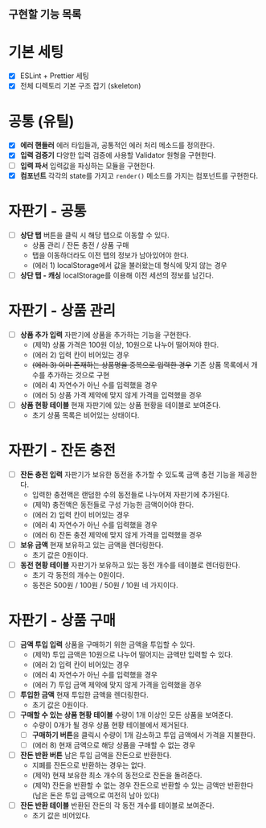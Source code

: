 ## 구현할 기능 목록

# 기본 세팅

- [x] ESLint + Prettier 세팅
- [x] 전체 디렉토리 기본 구조 잡기 (skeleton)

# 공통 (유틸)

- [x] **에러 핸들러** 에러 타입들과, 공통적인 에러 처리 메소드를 정의한다.
- [x] **입력 검증기** 다양한 입력 검증에 사용할 Validator 원형을 구현한다.
- [ ] **입력 파서** 입력값을 파싱하는 모듈을 구현한다.
- [x] **컴포넌트** 각각의 state를 가지고 `render()` 메소드를 가지는 컴포넌트를 구현한다.

# 자판기 - 공통

- [ ] **상단 탭** 버튼을 클릭 시 해당 탭으로 이동할 수 있다.
  - 상품 관리 / 잔돈 충전 / 상품 구매
  - 탭을 이동하더라도 이전 탭의 정보가 남아있어야 한다.
  - (에러 1) localStorage에서 값을 불러왔는데 형식에 맞지 않는 경우
- [ ] **상단 탭 - 캐싱** localStorage를 이용해 이전 세션의 정보를 남긴다.

# 자판기 - 상품 관리

- [ ] **상품 추가 입력** 자판기에 상품을 추가하는 기능을 구현한다.
  - (제약) 상품 가격은 100원 이상, 10원으로 나누어 떨어져야 한다.
  - (에러 2) 입력 칸이 비어있는 경우
  - ~~(에러 3) 이미 존재하는 상품명을 중복으로 입력한 경우~~ 기존 상품 목록에서 개수를 추가하는 것으로 구현
  - (에러 4) 자연수가 아닌 수를 입력했을 경우
  - (에러 5) 상품 가격 제약에 맞지 않게 가격을 입력했을 경우
- [ ] **상품 현황 테이블** 현재 자판기에 있는 상품 현황을 테이블로 보여준다.
  - 초기 상품 목록은 비어있는 상태이다.

# 자판기 - 잔돈 충전

- [ ] **잔돈 충전 입력** 자판기가 보유한 동전을 추가할 수 있도록 금액 충전 기능을 제공한다.
  - 입력한 충전액은 랜덤한 수의 동전들로 나누어져 자판기에 추가된다.
  - (제약) 충전액은 동전들로 구성 가능한 금액이어야 한다.
  - (에러 2) 입력 칸이 비어있는 경우
  - (에러 4) 자연수가 아닌 수를 입력했을 경우
  - (에러 6) 잔돈 충전 제약에 맞지 않게 가격을 입력했을 경우
- [ ] **보유 금액** 현재 보유하고 있는 금액을 렌더링한다.
  - 초기 값은 0원이다.
- [ ] **동전 현황 테이블** 자판기가 보유하고 있는 동전 개수를 테이블로 렌더링한다.
  - 초기 각 동전의 개수는 0원이다.
  - 동전은 500원 / 100원 / 50원 / 10원 네 가지이다.

# 자판기 - 상품 구매

- [ ] **금액 투입 입력** 상품을 구매하기 위한 금액을 투입할 수 있다.
  - (제약) 투입 금액은 10원으로 나누어 떨어지는 금액만 입력할 수 있다.
  - (에러 2) 입력 칸이 비어있는 경우
  - (에러 4) 자연수가 아닌 수를 입력했을 경우
  - (에러 7) 투입 금액 제약에 맞지 않게 가격을 입력했을 경우
- [ ] **투입한 금액** 현재 투입한 금액을 렌더링한다.
  - 초기 값은 0원이다.
- [ ] **구매할 수 있는 상품 현황 테이블** 수량이 1개 이상인 모든 상품을 보여준다.
  - 수량이 0개가 될 경우 상품 현황 테이블에서 제거된다.
  - [ ] **구매하기 버튼**을 클릭시 수량이 1개 감소하고 투입 금액에서 가격을 지불한다.
  - [ ] (에러 8) 현재 금액으로 해당 상품을 구매할 수 없는 경우
- [ ] **잔돈 반환 버튼** 남은 투입 금액을 잔돈으로 반환한다.
  - 지폐를 잔돈으로 반환하는 경우는 없다.
  - (제약) 현재 보유한 최소 개수의 동전으로 잔돈을 돌려준다.
  - (제약) 잔돈을 반환할 수 없는 경우 잔돈으로 반환할 수 있는 금액만 반환한다 (남은 돈은 투입 금액으로 여전히 남아 있다)
- [ ] **잔돈 반환 테이블** 반환된 잔돈의 각 동전 개수를 테이블로 보여준다.
  - 초기 값은 비어있다.
